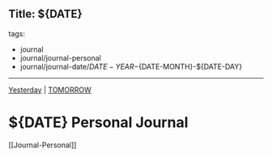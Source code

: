 Title: ${DATE}
---
tags: 
- journal
- journal/journal-personal 
- journal/journal-date/${DATE-YEAR}-${DATE-MONTH}-${DATE-DAY}
---
[Yesterday](${O_PATH_TO_JOURNALS}/${PERSONAL_JOURNAL}/{DATE-1}) | [TOMORROW](${O_PATH_TO_JOURNALS}/${PERSONAL_JOURNAL}/{DATE+1})
# ${DATE} Personal Journal



[[Journal-Personal]]